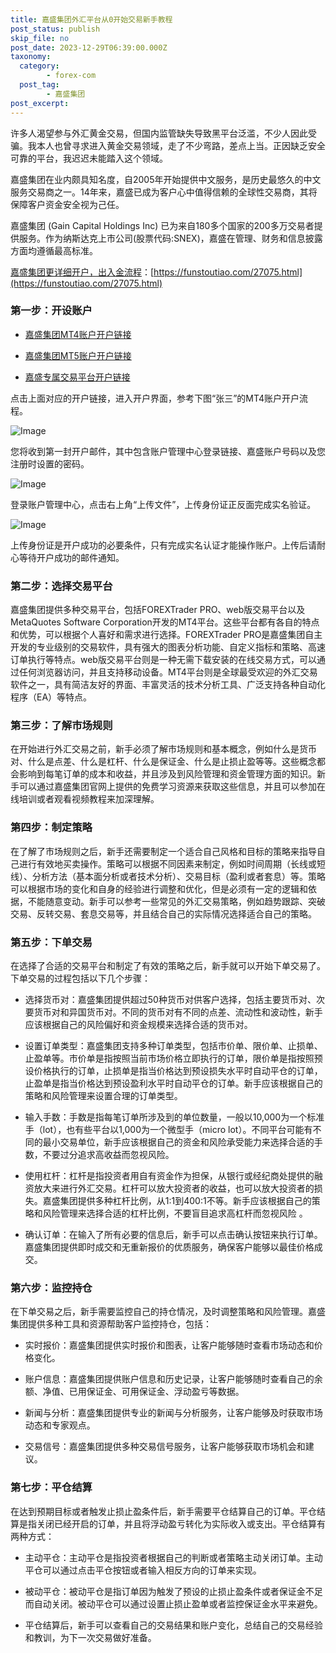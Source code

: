 ```yaml
---
title: 嘉盛集团外汇平台从0开始交易新手教程
post_status: publish
skip_file: no
post_date: 2023-12-29T06:39:00.000Z
taxonomy:
  category:
        - forex-com
  post_tag:
        - 嘉盛集团
post_excerpt: 
---
```

许多人渴望参与外汇黄金交易，但国内监管缺失导致黑平台泛滥，不少人因此受骗。我本人也曾寻求进入黄金交易领域，走了不少弯路，差点上当。正因缺乏安全可靠的平台，我迟迟未能踏入这个领域。

嘉盛集团在业内颇具知名度，自2005年开始提供中文服务，是历史最悠久的中文服务交易商之一。14年来，嘉盛已成为客户心中值得信赖的全球性交易商，其将保障客户资金安全视为己任。

嘉盛集团 (Gain Capital Holdings Inc) 已为来自180多个国家的200多万交易者提供服务。作为纳斯达克上市公司(股票代码:SNEX)，嘉盛在管理、财务和信息披露方面均遵循最高标准。

[嘉盛集团更详细开户，出入金流程](https://funstoutiao.com/27075.html)：[https://funstoutiao.com/27075.html](https://funstoutiao.com/27075.html)

### 第一步：开设账户

* [嘉盛集团MT4账户开户链接](https://s.ssgg.net/jsmt4)

* [嘉盛集团MT5账户开户链接](https://s.ssgg.net/jsmt5)

* [嘉盛专属交易平台开户链接](https://s.ssgg.net/js)

点击上面对应的开户链接，进入开户界面，参考下图“张三”的MT4账户开户流程。

![Image](https://prod-files-secure.s3.us-west-2.amazonaws.com/39ed1227-6d7d-4570-be36-9ccd4a2c4241/7a167aea-686b-400d-af59-4e18eb607a40/640.png?X-Amz-Algorithm=AWS4-HMAC-SHA256&X-Amz-Content-Sha256=UNSIGNED-PAYLOAD&X-Amz-Credential=ASIAZI2LB466VUXKJKGP%2F20251016%2Fus-west-2%2Fs3%2Faws4_request&X-Amz-Date=20251016T101310Z&X-Amz-Expires=3600&X-Amz-Security-Token=IQoJb3JpZ2luX2VjEOH%2F%2F%2F%2F%2F%2F%2F%2F%2F%2FwEaCXVzLXdlc3QtMiJIMEYCIQCwiHXuj5PLwBWTBEj7JMokSyOl8sjVsBRQPzpZUW7MaQIhALHw%2FkQksMOti%2BVLx4peaL1tXKzdsWXRCGTknuh7rsqSKogECIr%2F%2F%2F%2F%2F%2F%2F%2F%2F%2FwEQABoMNjM3NDIzMTgzODA1Igy665vFj6CQjEQW5WEq3AO4zz61QMCWOS4s%2BpTSQT8HeHBmr9tqrDTv75bj%2F2HwrHyQ7pmZBSxa7N%2BLekROmXQtSEB%2Ft%2F2dac86ppXiMgCpZvJwCSU4Bigh1Z%2B11ggFBQR1AEWUuEBTnHoF20C9N8lYF738dxTgiKqZptUhVTQQ2g2L87mkANstiyQbNQV00V0pGCKbAYeCj%2B%2F9iR8Cp4mVIjlvQEWVKeUfcbmBN%2Bc%2BuGQwffUkBWL%2BP52vL%2Br3IrlSyJmPXcXZIpcKzXLKQ16CLIlTmS4nK1nsqrPhktn%2BYTxttXUvmvNIgx%2Bjh41WlX89hdPwBoUDWMVx478GpJ7ptZfqUhWS2IyXyQG3LkoqY3EBHub5mzVucWA0uP9yEE0%2Bg0NFELvk8PNgzGr1KHjctlQg9%2B8xS8lxvIJ4UVAz2W2PyngR4lUPYEa2%2FyGBlef53r30Co7PRiIGebgojZVi%2FUasqGuy9JBBtNjzcScxPz1E0nzOAQzd7VYcwb9MZtgp7AmB3kTlXUnx4aAtYQJFKeC5FkG4%2B%2BW32zWTYTcxJzSXKvyfKcFmX0tr5R3Ga2V821PydWemjoT%2BFPu02B5DJTqyB1MoHtLsVLRvr%2BlJb4HdZ%2F7vSAjlXvdxPcqgZqea93U%2FvepUb2N%2FAjDp2cLHBjqkAf84FLf7nJKtHAXgoYmGfC4v7JRy0SUJh881HwRFZCstEdXJWXz5lJGATc2wbrMU%2F6%2BPcPRgoFP%2BM%2BCuD7OIuOUDcpcH5BT2RnJ2uN0Uz0zZd7kuh%2BOWzlakRtmEJkv7dJ6nEeEUYuKERIDOkCn5QhsxuN0o12qQoRO8pd9C5iX9r5W4L15VruJaVqrIHOrS%2FM1zv8lX1dyX0Rv%2Fu87NXqt7mr8h&X-Amz-Signature=b3fabef89225a8c5d0f7094bbd5174188d997bb87806d682b647dd4296cfd17c&X-Amz-SignedHeaders=host&x-amz-checksum-mode=ENABLED&x-id=GetObject)

您将收到第一封开户邮件，其中包含账户管理中心登录链接、嘉盛账户号码以及您注册时设置的密码。

![Image](https://prod-files-secure.s3.us-west-2.amazonaws.com/39ed1227-6d7d-4570-be36-9ccd4a2c4241/eaa1c6b3-2877-4284-a0e1-530e222c27fb/image.png?X-Amz-Algorithm=AWS4-HMAC-SHA256&X-Amz-Content-Sha256=UNSIGNED-PAYLOAD&X-Amz-Credential=ASIAZI2LB466VUXKJKGP%2F20251016%2Fus-west-2%2Fs3%2Faws4_request&X-Amz-Date=20251016T101310Z&X-Amz-Expires=3600&X-Amz-Security-Token=IQoJb3JpZ2luX2VjEOH%2F%2F%2F%2F%2F%2F%2F%2F%2F%2FwEaCXVzLXdlc3QtMiJIMEYCIQCwiHXuj5PLwBWTBEj7JMokSyOl8sjVsBRQPzpZUW7MaQIhALHw%2FkQksMOti%2BVLx4peaL1tXKzdsWXRCGTknuh7rsqSKogECIr%2F%2F%2F%2F%2F%2F%2F%2F%2F%2FwEQABoMNjM3NDIzMTgzODA1Igy665vFj6CQjEQW5WEq3AO4zz61QMCWOS4s%2BpTSQT8HeHBmr9tqrDTv75bj%2F2HwrHyQ7pmZBSxa7N%2BLekROmXQtSEB%2Ft%2F2dac86ppXiMgCpZvJwCSU4Bigh1Z%2B11ggFBQR1AEWUuEBTnHoF20C9N8lYF738dxTgiKqZptUhVTQQ2g2L87mkANstiyQbNQV00V0pGCKbAYeCj%2B%2F9iR8Cp4mVIjlvQEWVKeUfcbmBN%2Bc%2BuGQwffUkBWL%2BP52vL%2Br3IrlSyJmPXcXZIpcKzXLKQ16CLIlTmS4nK1nsqrPhktn%2BYTxttXUvmvNIgx%2Bjh41WlX89hdPwBoUDWMVx478GpJ7ptZfqUhWS2IyXyQG3LkoqY3EBHub5mzVucWA0uP9yEE0%2Bg0NFELvk8PNgzGr1KHjctlQg9%2B8xS8lxvIJ4UVAz2W2PyngR4lUPYEa2%2FyGBlef53r30Co7PRiIGebgojZVi%2FUasqGuy9JBBtNjzcScxPz1E0nzOAQzd7VYcwb9MZtgp7AmB3kTlXUnx4aAtYQJFKeC5FkG4%2B%2BW32zWTYTcxJzSXKvyfKcFmX0tr5R3Ga2V821PydWemjoT%2BFPu02B5DJTqyB1MoHtLsVLRvr%2BlJb4HdZ%2F7vSAjlXvdxPcqgZqea93U%2FvepUb2N%2FAjDp2cLHBjqkAf84FLf7nJKtHAXgoYmGfC4v7JRy0SUJh881HwRFZCstEdXJWXz5lJGATc2wbrMU%2F6%2BPcPRgoFP%2BM%2BCuD7OIuOUDcpcH5BT2RnJ2uN0Uz0zZd7kuh%2BOWzlakRtmEJkv7dJ6nEeEUYuKERIDOkCn5QhsxuN0o12qQoRO8pd9C5iX9r5W4L15VruJaVqrIHOrS%2FM1zv8lX1dyX0Rv%2Fu87NXqt7mr8h&X-Amz-Signature=333c19592368f6246d0c1d3a6087afe34ea4fe58c9ce5a50a50a4b22065583d9&X-Amz-SignedHeaders=host&x-amz-checksum-mode=ENABLED&x-id=GetObject)

登录账户管理中心，点击右上角“上传文件”，上传身份证正反面完成实名验证。

![Image](https://prod-files-secure.s3.us-west-2.amazonaws.com/39ed1227-6d7d-4570-be36-9ccd4a2c4241/54090639-09fc-46b4-a135-e0289f707147/image.png?X-Amz-Algorithm=AWS4-HMAC-SHA256&X-Amz-Content-Sha256=UNSIGNED-PAYLOAD&X-Amz-Credential=ASIAZI2LB466VUXKJKGP%2F20251016%2Fus-west-2%2Fs3%2Faws4_request&X-Amz-Date=20251016T101310Z&X-Amz-Expires=3600&X-Amz-Security-Token=IQoJb3JpZ2luX2VjEOH%2F%2F%2F%2F%2F%2F%2F%2F%2F%2FwEaCXVzLXdlc3QtMiJIMEYCIQCwiHXuj5PLwBWTBEj7JMokSyOl8sjVsBRQPzpZUW7MaQIhALHw%2FkQksMOti%2BVLx4peaL1tXKzdsWXRCGTknuh7rsqSKogECIr%2F%2F%2F%2F%2F%2F%2F%2F%2F%2FwEQABoMNjM3NDIzMTgzODA1Igy665vFj6CQjEQW5WEq3AO4zz61QMCWOS4s%2BpTSQT8HeHBmr9tqrDTv75bj%2F2HwrHyQ7pmZBSxa7N%2BLekROmXQtSEB%2Ft%2F2dac86ppXiMgCpZvJwCSU4Bigh1Z%2B11ggFBQR1AEWUuEBTnHoF20C9N8lYF738dxTgiKqZptUhVTQQ2g2L87mkANstiyQbNQV00V0pGCKbAYeCj%2B%2F9iR8Cp4mVIjlvQEWVKeUfcbmBN%2Bc%2BuGQwffUkBWL%2BP52vL%2Br3IrlSyJmPXcXZIpcKzXLKQ16CLIlTmS4nK1nsqrPhktn%2BYTxttXUvmvNIgx%2Bjh41WlX89hdPwBoUDWMVx478GpJ7ptZfqUhWS2IyXyQG3LkoqY3EBHub5mzVucWA0uP9yEE0%2Bg0NFELvk8PNgzGr1KHjctlQg9%2B8xS8lxvIJ4UVAz2W2PyngR4lUPYEa2%2FyGBlef53r30Co7PRiIGebgojZVi%2FUasqGuy9JBBtNjzcScxPz1E0nzOAQzd7VYcwb9MZtgp7AmB3kTlXUnx4aAtYQJFKeC5FkG4%2B%2BW32zWTYTcxJzSXKvyfKcFmX0tr5R3Ga2V821PydWemjoT%2BFPu02B5DJTqyB1MoHtLsVLRvr%2BlJb4HdZ%2F7vSAjlXvdxPcqgZqea93U%2FvepUb2N%2FAjDp2cLHBjqkAf84FLf7nJKtHAXgoYmGfC4v7JRy0SUJh881HwRFZCstEdXJWXz5lJGATc2wbrMU%2F6%2BPcPRgoFP%2BM%2BCuD7OIuOUDcpcH5BT2RnJ2uN0Uz0zZd7kuh%2BOWzlakRtmEJkv7dJ6nEeEUYuKERIDOkCn5QhsxuN0o12qQoRO8pd9C5iX9r5W4L15VruJaVqrIHOrS%2FM1zv8lX1dyX0Rv%2Fu87NXqt7mr8h&X-Amz-Signature=d55557c428b8234e4831ab72f2d67a77fd2b04feaad812585a00baa93dfcdcb7&X-Amz-SignedHeaders=host&x-amz-checksum-mode=ENABLED&x-id=GetObject)

上传身份证是开户成功的必要条件，只有完成实名认证才能操作账户。上传后请耐心等待开户成功的邮件通知。

### 第二步：选择交易平台

嘉盛集团提供多种交易平台，包括FOREXTrader PRO、web版交易平台以及MetaQuotes Software Corporation开发的MT4平台。这些平台都有各自的特点和优势，可以根据个人喜好和需求进行选择。FOREXTrader PRO是嘉盛集团自主开发的专业级别的交易软件，具有强大的图表分析功能、自定义指标和策略、高速订单执行等特点。web版交易平台则是一种无需下载安装的在线交易方式，可以通过任何浏览器访问，并且支持移动设备。MT4平台则是全球最受欢迎的外汇交易软件之一，具有简洁友好的界面、丰富灵活的技术分析工具、广泛支持各种自动化程序（EA）等特点。

### 第三步：了解市场规则

在开始进行外汇交易之前，新手必须了解市场规则和基本概念，例如什么是货币对、什么是点差、什么是杠杆、什么是保证金、什么是止损止盈等等。这些概念都会影响到每笔订单的成本和收益，并且涉及到风险管理和资金管理方面的知识。新手可以通过嘉盛集团官网上提供的免费学习资源来获取这些信息，并且可以参加在线培训或者观看视频教程来加深理解。

### 第四步：制定策略

在了解了市场规则之后，新手还需要制定一个适合自己风格和目标的策略来指导自己进行有效地买卖操作。策略可以根据不同因素来制定，例如时间周期（长线或短线）、分析方法（基本面分析或者技术分析）、交易目标（盈利或者套息）等。策略可以根据市场的变化和自身的经验进行调整和优化，但是必须有一定的逻辑和依据，不能随意变动。新手可以参考一些常见的外汇交易策略，例如趋势跟踪、突破交易、反转交易、套息交易等，并且结合自己的实际情况选择适合自己的策略。

### 第五步：下单交易

在选择了合适的交易平台和制定了有效的策略之后，新手就可以开始下单交易了。下单交易的过程包括以下几个步骤：

* 选择货币对：嘉盛集团提供超过50种货币对供客户选择，包括主要货币对、次要货币对和异国货币对。不同的货币对有不同的点差、流动性和波动性，新手应该根据自己的风险偏好和资金规模来选择合适的货币对。

* 设置订单类型：嘉盛集团支持多种订单类型，包括市价单、限价单、止损单、止盈单等。市价单是指按照当前市场价格立即执行的订单，限价单是指按照预设价格执行的订单，止损单是指当价格达到预设损失水平时自动平仓的订单，止盈单是指当价格达到预设盈利水平时自动平仓的订单。新手应该根据自己的策略和风险管理来设置合理的订单类型。

* 输入手数：手数是指每笔订单所涉及到的单位数量，一般以10,000为一个标准手（lot），也有些平台以1,000为一个微型手（micro lot）。不同平台可能有不同的最小交易单位，新手应该根据自己的资金和风险承受能力来选择合适的手数，不要过分追求高收益而忽视风险。

* 使用杠杆：杠杆是指投资者用自有资金作为担保，从银行或经纪商处提供的融资放大来进行外汇交易。杠杆可以放大投资者的收益，也可以放大投资者的损失。嘉盛集团提供多种杠杆比例，从1:1到400:1不等。新手应该根据自己的策略和风险管理来选择合适的杠杆比例，不要盲目追求高杠杆而忽视风险 。

* 确认订单：在输入了所有必要的信息后，新手可以点击确认按钮来执行订单。嘉盛集团提供即时成交和无重新报价的优质服务，确保客户能够以最佳价格成交。

### 第六步：监控持仓

在下单交易之后，新手需要监控自己的持仓情况，及时调整策略和风险管理。嘉盛集团提供多种工具和资源帮助客户监控持仓，包括：

* 实时报价：嘉盛集团提供实时报价和图表，让客户能够随时查看市场动态和价格变化。

* 账户信息：嘉盛集团提供账户信息和历史记录，让客户能够随时查看自己的余额、净值、已用保证金、可用保证金、浮动盈亏等数据。

* 新闻与分析：嘉盛集团提供专业的新闻与分析服务，让客户能够及时获取市场动态和专家观点。

* 交易信号：嘉盛集团提供多种交易信号服务，让客户能够获取市场机会和建议。

### 第七步：平仓结算

在达到预期目标或者触发止损止盈条件后，新手需要平仓结算自己的订单。平仓结算是指关闭已经开启的订单，并且将浮动盈亏转化为实际收入或支出。平仓结算有两种方式：

* 主动平仓：主动平仓是指投资者根据自己的判断或者策略主动关闭订单。主动平仓可以通过点击平仓按钮或者输入相反方向的订单来实现。

* 被动平仓：被动平仓是指订单因为触发了预设的止损止盈条件或者保证金不足而自动关闭。被动平仓可以通过设置止损止盈单或者监控保证金水平来避免。

* 平仓结算后，新手可以查看自己的交易结果和账户变化，总结自己的交易经验和教训，为下一次交易做好准备。